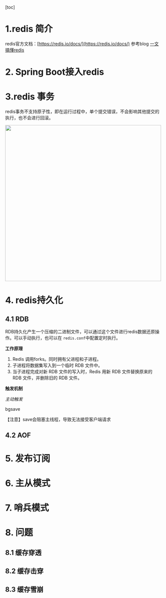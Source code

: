 [toc]

# 1.redis 简介

redis官方文档：[https://redis.io/docs/](https://redis.io/docs/)
参考blog
[一文搞懂redis](https://zhuanlan.zhihu.com/p/490268710)




# 2. Spring Boot接入redis


# 3.redis 事务

redis事务不支持原子性，即在运行过程中，单个提交错误，不会影响其他提交的执行，也不会进行回滚。

 <img src="../../99_source/img/redis-watchkey.jpg" width="500px">




# 4. redis持久化

## 4.1 RDB

​	RDB持久化产生一个压缩的二进制文件，可以通过这个文件进行redis数据还原操作。可以手动执行，也可以在 `redis.conf`中配置定时执行。

**工作原理**

1. Redis 调用forks。同时拥有父进程和子进程。
2. 子进程将数据集写入到一个临时 RDB 文件中。
3. 当子进程完成对新 RDB 文件的写入时，Redis 用新 RDB 文件替换原来的 RDB 文件，并删除旧的 RDB 文件。

**触发机制**

*主动触发*

bgsave

【注意】save会阻塞主线程，导致无法接受客户端请求



## 4.2 AOF

# 5. 发布订阅



# 6. 主从模式



# 7. 哨兵模式



# 8. 问题

## 8.1 缓存穿透

## 8.2 缓存击穿

## 8.3 缓存雪崩







​    
